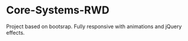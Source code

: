 # Core-Systems-RWD

Project based on bootsrap. Fully responsive with animations and jQuery effects. 

